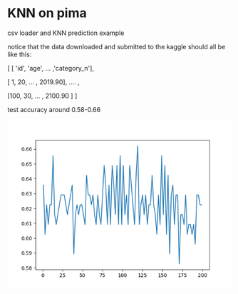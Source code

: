# KNN on pima
csv loader and KNN prediction example

notice that the data downloaded and submitted to the kaggle should all be like this:

[ [ 'id', 'age', ... ,'category_n'],

[ 1, 20, ... , 2019.90], .... ,

[100, 30, ... , 2100.90 ] ]

test accuracy around 0.58-0.66

![K-test accuracy](https://github.com/mummy2358/KNN_pima/blob/master/Figure_1-1.png)

